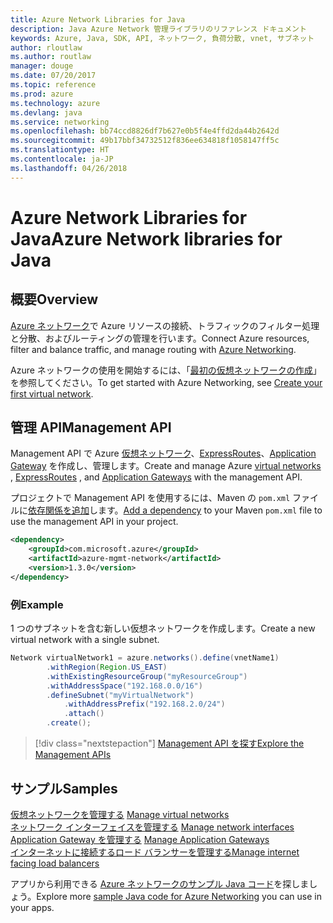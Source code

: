 ```yaml
---
title: Azure Network Libraries for Java
description: Java Azure Network 管理ライブラリのリファレンス ドキュメント
keywords: Azure, Java, SDK, API, ネットワーク, 負荷分散, vnet, サブネット
author: rloutlaw
ms.author: routlaw
manager: douge
ms.date: 07/20/2017
ms.topic: reference
ms.prod: azure
ms.technology: azure
ms.devlang: java
ms.service: networking
ms.openlocfilehash: bb74ccd8826df7b627e0b5f4e4ffd2da44b2642d
ms.sourcegitcommit: 49b17bbf34732512f836ee634818f1058147ff5c
ms.translationtype: HT
ms.contentlocale: ja-JP
ms.lasthandoff: 04/26/2018
---
```

# <a name="azure-network-libraries-for-java"></a><span data-ttu-id="dba9b-104">Azure Network Libraries for Java</span><span class="sxs-lookup"><span data-stu-id="dba9b-104">Azure Network libraries for Java</span></span>

## <a name="overview"></a><span data-ttu-id="dba9b-105">概要</span><span class="sxs-lookup"><span data-stu-id="dba9b-105">Overview</span></span>

<span data-ttu-id="dba9b-106">[Azure ネットワーク](/azure/networking/networking-overview)で Azure リソースの接続、トラフィックのフィルター処理と分散、およびルーティングの管理を行います。</span><span class="sxs-lookup"><span data-stu-id="dba9b-106">Connect Azure resources, filter and balance traffic, and manage routing with [Azure Networking](/azure/networking/networking-overview).</span></span>

<span data-ttu-id="dba9b-107">Azure ネットワークの使用を開始するには、「[最初の仮想ネットワークの作成](/azure/virtual-network/virtual-network-get-started-vnet-subnet)」を参照してください。</span><span class="sxs-lookup"><span data-stu-id="dba9b-107">To get started with Azure Networking, see [Create your first virtual network](/azure/virtual-network/virtual-network-get-started-vnet-subnet).</span></span>

## <a name="management-api"></a><span data-ttu-id="dba9b-108">管理 API</span><span class="sxs-lookup"><span data-stu-id="dba9b-108">Management API</span></span>

<span data-ttu-id="dba9b-109">Management API で Azure [仮想ネットワーク](/azure/virtual-network/virtual-networks-overview)、[ExpressRoutes](/azure/expressroute/)、[Application Gateway](/azure/application-gateway/) を作成し、管理します。</span><span class="sxs-lookup"><span data-stu-id="dba9b-109">Create and manage Azure [virtual networks](/azure/virtual-network/virtual-networks-overview) , [ExpressRoutes](/azure/expressroute/) , and [Application Gateways](/azure/application-gateway/) with the management API.</span></span>

<span data-ttu-id="dba9b-110">プロジェクトで Management API を使用するには、Maven の `pom.xml` ファイルに[依存関係を追加](https://maven.apache.org/guides/getting-started/index.html#How_do_I_use_external_dependencies)します。</span><span class="sxs-lookup"><span data-stu-id="dba9b-110">[Add a dependency](https://maven.apache.org/guides/getting-started/index.html#How_do_I_use_external_dependencies) to your Maven `pom.xml` file to use the management API in your project.</span></span>  

```XML
<dependency>
    <groupId>com.microsoft.azure</groupId>
    <artifactId>azure-mgmt-network</artifactId>
    <version>1.3.0</version>
</dependency>
```   

### <a name="example"></a><span data-ttu-id="dba9b-111">例</span><span class="sxs-lookup"><span data-stu-id="dba9b-111">Example</span></span>

<span data-ttu-id="dba9b-112">1 つのサブネットを含む新しい仮想ネットワークを作成します。</span><span class="sxs-lookup"><span data-stu-id="dba9b-112">Create a new virtual network with a single subnet.</span></span>

```java
Network virtualNetwork1 = azure.networks().define(vnetName1)
        .withRegion(Region.US_EAST)
        .withExistingResourceGroup("myResourceGroup")
        .withAddressSpace("192.168.0.0/16")
        .defineSubnet("myVirtualNetwork")
            .withAddressPrefix("192.168.2.0/24")
            .attach()
        .create();
```

> [!div class="nextstepaction"]
> [<span data-ttu-id="dba9b-113">Management API を探す</span><span class="sxs-lookup"><span data-stu-id="dba9b-113">Explore the Management APIs</span></span>](/java/api/overview/azure/networking/management)

## <a name="samples"></a><span data-ttu-id="dba9b-114">サンプル</span><span class="sxs-lookup"><span data-stu-id="dba9b-114">Samples</span></span>

<span data-ttu-id="dba9b-115">[仮想ネットワークを管理する](https://github.com/Azure-Samples/network-java-manage-virtual-network) </span><span class="sxs-lookup"><span data-stu-id="dba9b-115">[Manage virtual networks](https://github.com/Azure-Samples/network-java-manage-virtual-network) </span></span>  
<span data-ttu-id="dba9b-116">[ネットワーク インターフェイスを管理する](https://github.com/Azure-Samples/network-java-manage-network-interface) </span><span class="sxs-lookup"><span data-stu-id="dba9b-116">[Manage network interfaces](https://github.com/Azure-Samples/network-java-manage-network-interface) </span></span>  
<span data-ttu-id="dba9b-117">[Application Gateway を管理する](https://github.com/Azure-Samples/application-gateway-java-manage-simple-application-gateways) </span><span class="sxs-lookup"><span data-stu-id="dba9b-117">[Manage Application Gateways](https://github.com/Azure-Samples/application-gateway-java-manage-simple-application-gateways) </span></span>  
[<span data-ttu-id="dba9b-118">インターネットに接続するロード バランサーを管理する</span><span class="sxs-lookup"><span data-stu-id="dba9b-118">Manage internet facing load balancers</span></span>](https://github.com/Azure-Samples/network-java-manage-internet-facing-load-balancers)   

<span data-ttu-id="dba9b-119">アプリから利用できる [Azure ネットワークのサンプル Java コード](https://azure.microsoft.com/resources/samples/?platform=java&term=network)を探しましょう。</span><span class="sxs-lookup"><span data-stu-id="dba9b-119">Explore more [sample Java code for Azure Networking](https://azure.microsoft.com/resources/samples/?platform=java&term=network) you can use in your apps.</span></span>
